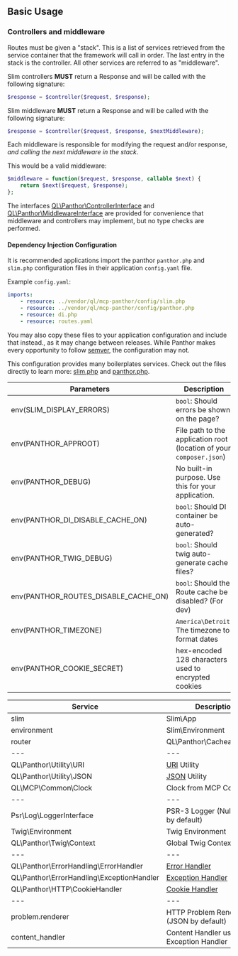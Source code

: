 ## Basic Usage

### Controllers and middleware

Routes must be given a "stack". This is a list of services retrieved from the service container that the framework
will call in order. The last entry in the stack is the controller. All other services are referred to as "middleware".

Slim controllers **MUST** return a Response and will be called with the following signature:
```php
$response = $controller($request, $response);
```

Slim middleware **MUST** return a Response and will be called with the following signature:
```php
$response = $controller($request, $response, $nextMiddleware);
```

Each middleware is responsible for modifying the request and/or response, *and calling the next middleware in the stack*.

This would be a valid middleware:
```php
$middleware = function($request, $response, callable $next) {
    return $next($request, $response);
};
```

The interfaces [QL\Panthor\ControllerInterface](../src/ControllerInterface.php) and
[QL\Panthor\MiddlewareInterface](../src/MiddlewareInterface.php) are provided for convenience that middleware and
controllers may implement, but no type checks are performed.

#### Dependency Injection Configuration

It is recommended applications import the panthor `panthor.php` and `slim.php` configuration files in their
application `config.yaml` file.

Example `config.yaml`:
```yaml
imports:
    - resource: ../vendor/ql/mcp-panthor/config/slim.php
    - resource: ../vendor/ql/mcp-panthor/config/panthor.php
    - resource: di.php
    - resource: routes.yaml
```

You may also copy these files to your application configuration and include that instead., as it may change
between releases. While Panthor makes every opportunity to follow [semver](http://semver.org/), the configuration may
not.

This configuration provides many boilerplates services. Check out the files directly to learn more:
[slim.php](../config/slim.php) and [panthor.php](../config/panthor.php).

Parameters                                | Description
----------------------------------------- | -----------
env(SLIM_DISPLAY_ERRORS)                  | `bool`: Should errors be shown on the page?
env(PANTHOR_APPROOT)                      | File path to the application root (location of your `composer.json`)
env(PANTHOR_DEBUG)                        | No built-in purpose. Use this for your application.
env(PANTHOR_DI_DISABLE_CACHE_ON)          | `bool`: Should DI container be auto-generated?
env(PANTHOR_TWIG_DEBUG)                   | `bool`: Should twig auto-generate cache files?
env(PANTHOR_ROUTES_DISABLE_CACHE_ON)      | `bool`: Should the Route cache be disabled? (For dev)
env(PANTHOR_TIMEZONE)                     | `America\Detroit`: The timezone to format dates
env(PANTHOR_COOKIE_SECRET)                | hex-encoded 128 characters used to encrypted cookies

Service                                   | Description
----------------------------------------- | -----------
slim                                      | Slim\App
environment                               | Slim\Environment
router                                    | QL\Panthor\CacheableRouter
---                                       | ---
QL\Panthor\Utility\URI                    | [URI](../src/Utility/URI.php) Utility
QL\Panthor\Utility\JSON                   | [JSON](../src/Utility/JSON.php) Utility
QL\MCP\Common\Clock                       | Clock from MCP Common
---                                       | ---
Psr\Log\LoggerInterface                   | PSR-3 Logger (NullLogger by default)
Twig\Environment                          | Twig Environment
QL\Panthor\Twig\Context                   | Global Twig Context
---                                       | ---
QL\Panthor\ErrorHandling\ErrorHandler     | [Error Handler](../src/ErrorHandling/ErrorHandler.php)
QL\Panthor\ErrorHandling\ExceptionHandler | [Exception Handler](../src/ErrorHandling/ExceptionHandler.php)
QL\Panthor\HTTP\CookieHandler             | [Cookie Handler](../src/HTTP/CookieHandler.php)
---                                       | ---
problem.renderer                          | HTTP Problem Renderer (JSON by default)
content_handler                           | Content Handler used by Exception Handler
